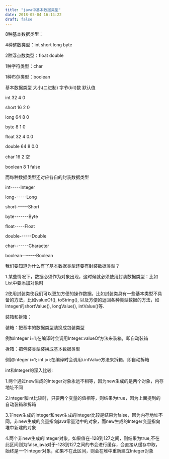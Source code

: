 ```yaml
---
title: "java中基本数据类型"
date: 2018-05-04 16:14:22
draft: false
---
```

8种基本数据类型：

4种整数类型：int short long byte

2种浮点数类型：float double

1种字符类型：char

1种布尔类型：boolean

基本数据类型 大小(二进制) 字节(bit)数 默认值

int 32 4 0

short 16 2 0

long 64 8 0

byte 8 1 0

float 32 4 0.0

double 64 8 0.0

char 16 2 空

boolean 8 1 false

而每种数据类型还对应各自的封装数据类型

int-----Integer

long------Long

short------Short

byte-------Byte

float-----Float

double------Double

char-------Character

boolean-------Boolean

我们要知道为什么有了基本数据类型还要有封装数据类型？

1.某些情况下，数据必须作为对象出现，这时候就必须使用封装数据类型：比如List中要添加对象时

2使用封装类使我们可以更加方便的操作数据。比如封装类具有一些基本类型不具备的方法，比如valueOf(), toString(), 以及方便的返回各种类型数据的方法，如Integer的shortValue(), longValue(), intValue()等.

装箱和拆箱：

装箱：把基本的数据类型装换成包装类型

例如Integer i=1;在编译时会调用Integer.valueOf方法来装箱，即自动装箱

拆箱：把包装类型装换成基本数据类型

例如Integer i=1; int j=i;在编译时会调用i.intValue方法来拆箱，即自动拆箱

int和Integer的深入比较:

1.两个通过new生成的Integer对象永远不相等，因为new生成的是两个对象，内存地址不同

2.Integer和int比较时，只要两个变量的值相等，则结果为true，因为上面提到的自动装箱和拆箱

3.非new生成的Integer和new生成的Integer比较是结果为false，因为内存地址不同，非new生成的变量指向java常量池中的对象，而new生成的Integer变量指向堆中新建的对象

4.两个非new生成的Integer对象，如果值在-128到127之间，则结果为true,不在此区间则为false,java对于-128到127之间的书会进行缓存，会直接从缓存中取，始终是一个Integer对象，如果不在此区间，则会在堆中重新建立Integer对象